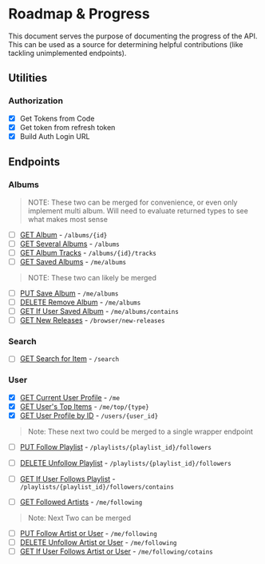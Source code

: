 # Roadmap & Progress

This document serves the purpose of documenting the progress of the API. This can be used as a source for determining helpful contributions (like tackling unimplemented endpoints).

## Utilities

### Authorization

- [x] Get Tokens from Code
- [x] Get token from refresh token
- [x] Build Auth Login URL

## Endpoints

### Albums

> NOTE: These two can be merged for convenience, or even only implement multi album. Will need to evaluate returned types to see what makes most sense

- [ ] [GET Album](https://developer.spotify.com/documentation/web-api/reference/#/operations/get-an-album) - `/albums/{id}`
- [ ] [GET Several Albums](https://developer.spotify.com/documentation/web-api/reference/#/operations/get-multiple-albums) - `/albums`
- [ ] [GET Album Tracks](https://developer.spotify.com/documentation/web-api/reference/#/operations/get-an-albums-tracks) - `/albums/{id}/tracks`
- [ ] [GET Saved Albums](https://developer.spotify.com/documentation/web-api/reference/#/operations/get-users-saved-albums) - `/me/albums`

> NOTE: These two can likely be merged

- [ ] [PUT Save Album](https://developer.spotify.com/documentation/web-api/reference/#/operations/save-albums-user) - `/me/albums`
- [ ] [DELETE Remove Album](https://developer.spotify.com/documentation/web-api/reference/#/operations/remove-albums-user) - `/me/albums`
- [ ] [GET If User Saved Album](https://developer.spotify.com/documentation/web-api/reference/#/operations/check-users-saved-albums) - `/me/albums/contains`
- [ ] [GET New Releases](https://developer.spotify.com/documentation/web-api/reference/#/operations/get-new-releases) - `/browser/new-releases`

### Search

- [ ] [GET Search for Item](https://developer.spotify.com/documentation/web-api/reference/#/operations/search) - `/search`

### User

- [x] [GET Current User Profile](https://developer.spotify.com/documentation/web-api/reference/#/operations/get-current-users-profile) - `/me`
- [x] [GET User's Top Items](https://developer.spotify.com/documentation/web-api/reference/#/operations/get-users-top-artists-and-tracks) - `/me/top/{type}`
- [x] [GET User Profile by ID](https://developer.spotify.com/documentation/web-api/reference/#/operations/get-users-profile) - `/users/{user_id}`

> Note: These next two could be merged to a single wrapper endpoint

- [ ] [PUT Follow Playlist](https://developer.spotify.com/documentation/web-api/reference/#/operations/follow-playlist) - `/playlists/{playlist_id}/followers`
- [ ] [DELETE Unfollow Playlist](https://developer.spotify.com/documentation/web-api/reference/#/operations/unfollow-playlist) - `/playlists/{playlist_id}/followers`
- [ ] [GET If User Follows Playlist](https://developer.spotify.com/documentation/web-api/reference/#/operations/check-if-user-follows-playlist) - `/playlists/{playlist_id}/followers/contains`

- [ ] [GET Followed Artists](https://developer.spotify.com/documentation/web-api/reference/#/operations/get-followed) - `/me/following`

> Note: Next Two can be merged

- [ ] [PUT Follow Artist or User](https://developer.spotify.com/documentation/web-api/reference/#/operations/follow-artists-users) - `/me/following`
- [ ] [DELETE Unfollow Artist or User](https://developer.spotify.com/documentation/web-api/reference/#/operations/unfollow-artists-users) - `/me/following`
- [ ] [GET If User Follows Artist or User](https://developer.spotify.com/documentation/web-api/reference/#/operations/check-current-user-follows) - `/me/following/cotains`
